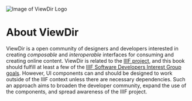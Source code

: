 ![Image of ViewDir Logo](https://avatars2.githubusercontent.com/u/20472648?v=3&s=300)
# About ViewDir
ViewDir is a open community of designers and developers interested in creating _composable_ and _interoperable_ interfaces for consuming and creating online content.  ViewDir is related to the [IIIF project](http://iiif.io/), and this book should fulfill at least a few of the [IIIF Software Developers Interest Group goals](http://iiif.io/community/groups/softwaredevs/).  However, UI components can and should be designed to work outside of the IIIF context unless there are necessary dependencies.  Such an approach aims to broaden the developer community, expand the use of the components, and spread awareness of the IIIF project.
